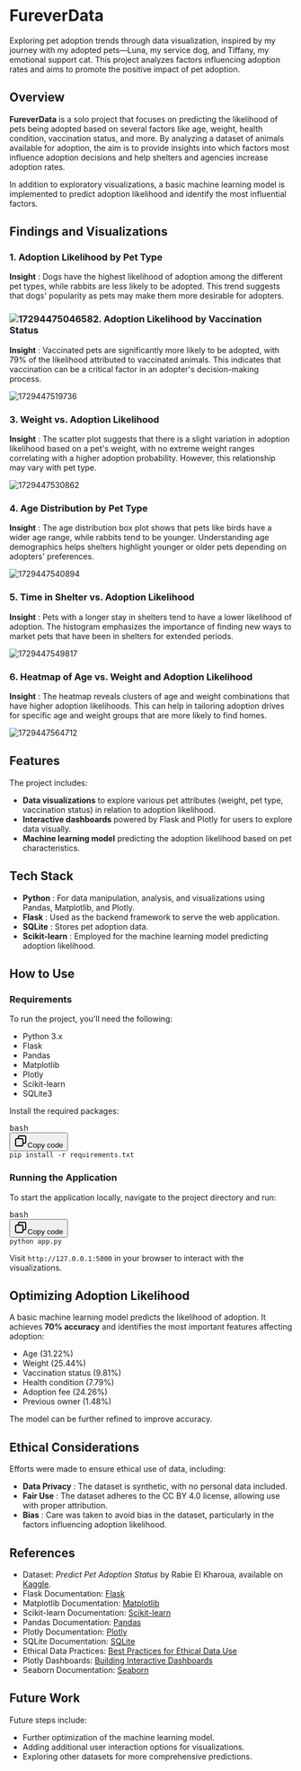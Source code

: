 # FureverData

Exploring pet adoption trends through data visualization, inspired by my journey with my adopted pets—Luna, my service dog, and Tiffany, my emotional support cat. This project analyzes factors influencing adoption rates and aims to promote the positive impact of pet adoption.


## Overview

**FureverData** is a solo project that focuses on predicting the likelihood of pets being adopted based on several factors like age, weight, health condition, vaccination status, and more. By analyzing a dataset of animals available for adoption, the aim is to provide insights into which factors most influence adoption decisions and help shelters and agencies increase adoption rates.

In addition to exploratory visualizations, a basic machine learning model is implemented to predict adoption likelihood and identify the most influential factors.

## Findings and Visualizations

### 1. Adoption Likelihood by Pet Type

 **Insight** : Dogs have the highest likelihood of adoption among the different pet types, while rabbits are less likely to be adopted. This trend suggests that dogs' popularity as pets may make them more desirable for adopters.

### ![1729447504658](image/README/1729447504658.png)2. Adoption Likelihood by Vaccination Status

 **Insight** : Vaccinated pets are significantly more likely to be adopted, with 79% of the likelihood attributed to vaccinated animals. This indicates that vaccination can be a critical factor in an adopter's decision-making process.

![1729447519736](image/README/1729447519736.png)

### 3. Weight vs. Adoption Likelihood

 **Insight** : The scatter plot suggests that there is a slight variation in adoption likelihood based on a pet's weight, with no extreme weight ranges correlating with a higher adoption probability. However, this relationship may vary with pet type.

![1729447530862](image/README/1729447530862.png)

### 4. Age Distribution by Pet Type

 **Insight** : The age distribution box plot shows that pets like birds have a wider age range, while rabbits tend to be younger. Understanding age demographics helps shelters highlight younger or older pets depending on adopters' preferences.

![1729447540894](image/README/1729447540894.png)

### 5. Time in Shelter vs. Adoption Likelihood

 **Insight** : Pets with a longer stay in shelters tend to have a lower likelihood of adoption. The histogram emphasizes the importance of finding new ways to market pets that have been in shelters for extended periods.

![1729447549817](image/README/1729447549817.png)

### 6. Heatmap of Age vs. Weight and Adoption Likelihood

 **Insight** : The heatmap reveals clusters of age and weight combinations that have higher adoption likelihoods. This can help in tailoring adoption drives for specific age and weight groups that are more likely to find homes.

![1729447564712](image/README/1729447564712.png)

## Features

The project includes:

* **Data visualizations** to explore various pet attributes (weight, pet type, vaccination status) in relation to adoption likelihood.
* **Interactive dashboards** powered by Flask and Plotly for users to explore data visually.
* **Machine learning model** predicting the adoption likelihood based on pet characteristics.

## Tech Stack

* **Python** : For data manipulation, analysis, and visualizations using Pandas, Matplotlib, and Plotly.
* **Flask** : Used as the backend framework to serve the web application.
* **SQLite** : Stores pet adoption data.
* **Scikit-learn** : Employed for the machine learning model predicting adoption likelihood.

## How to Use

### Requirements

To run the project, you'll need the following:

* Python 3.x
* Flask
* Pandas
* Matplotlib
* Plotly
* Scikit-learn
* SQLite3

Install the required packages:

<pre class="!overflow-visible"><div class="contain-inline-size rounded-md border-[0.5px] border-token-border-medium relative bg-token-sidebar-surface-primary dark:bg-gray-950"><div class="flex items-center text-token-text-secondary px-4 py-2 text-xs font-sans justify-between rounded-t-md h-9 bg-token-sidebar-surface-primary dark:bg-token-main-surface-secondary">bash</div><div class="sticky top-9 md:top-[5.75rem]"><div class="absolute bottom-0 right-2 flex h-9 items-center"><div class="flex items-center rounded bg-token-sidebar-surface-primary px-2 font-sans text-xs text-token-text-secondary dark:bg-token-main-surface-secondary"><span class="" data-state="closed"><button class="flex gap-1 items-center py-1"><svg width="24" height="24" viewBox="0 0 24 24" fill="none" xmlns="http://www.w3.org/2000/svg" class="icon-sm"><path fill-rule="evenodd" clip-rule="evenodd" d="M7 5C7 3.34315 8.34315 2 10 2H19C20.6569 2 22 3.34315 22 5V14C22 15.6569 20.6569 17 19 17H17V19C17 20.6569 15.6569 22 14 22H5C3.34315 22 2 20.6569 2 19V10C2 8.34315 3.34315 7 5 7H7V5ZM9 7H14C15.6569 7 17 8.34315 17 10V15H19C19.5523 15 20 14.5523 20 14V5C20 4.44772 19.5523 4 19 4H10C9.44772 4 9 4.44772 9 5V7ZM5 9C4.44772 9 4 9.44772 4 10V19C4 19.5523 4.44772 20 5 20H14C14.5523 20 15 19.5523 15 19V10C15 9.44772 14.5523 9 14 9H5Z" fill="currentColor"></path></svg>Copy code</button></span></div></div></div><div class="overflow-y-auto p-4" dir="ltr"><code class="!whitespace-pre hljs language-bash">pip install -r requirements.txt
</code></div></div></pre>

### Running the Application

To start the application locally, navigate to the project directory and run:

<pre class="!overflow-visible"><div class="contain-inline-size rounded-md border-[0.5px] border-token-border-medium relative bg-token-sidebar-surface-primary dark:bg-gray-950"><div class="flex items-center text-token-text-secondary px-4 py-2 text-xs font-sans justify-between rounded-t-md h-9 bg-token-sidebar-surface-primary dark:bg-token-main-surface-secondary">bash</div><div class="sticky top-9 md:top-[5.75rem]"><div class="absolute bottom-0 right-2 flex h-9 items-center"><div class="flex items-center rounded bg-token-sidebar-surface-primary px-2 font-sans text-xs text-token-text-secondary dark:bg-token-main-surface-secondary"><span class="" data-state="closed"><button class="flex gap-1 items-center py-1"><svg width="24" height="24" viewBox="0 0 24 24" fill="none" xmlns="http://www.w3.org/2000/svg" class="icon-sm"><path fill-rule="evenodd" clip-rule="evenodd" d="M7 5C7 3.34315 8.34315 2 10 2H19C20.6569 2 22 3.34315 22 5V14C22 15.6569 20.6569 17 19 17H17V19C17 20.6569 15.6569 22 14 22H5C3.34315 22 2 20.6569 2 19V10C2 8.34315 3.34315 7 5 7H7V5ZM9 7H14C15.6569 7 17 8.34315 17 10V15H19C19.5523 15 20 14.5523 20 14V5C20 4.44772 19.5523 4 19 4H10C9.44772 4 9 4.44772 9 5V7ZM5 9C4.44772 9 4 9.44772 4 10V19C4 19.5523 4.44772 20 5 20H14C14.5523 20 15 19.5523 15 19V10C15 9.44772 14.5523 9 14 9H5Z" fill="currentColor"></path></svg>Copy code</button></span></div></div></div><div class="overflow-y-auto p-4" dir="ltr"><code class="!whitespace-pre hljs language-bash">python app.py
</code></div></div></pre>

Visit `http://127.0.0.1:5000` in your browser to interact with the visualizations.

## Optimizing Adoption Likelihood

A basic machine learning model predicts the likelihood of adoption. It achieves **70% accuracy** and identifies the most important features affecting adoption:

* Age (31.22%)
* Weight (25.44%)
* Vaccination status (9.81%)
* Health condition (7.79%)
* Adoption fee (24.26%)
* Previous owner (1.48%)

The model can be further refined to improve accuracy.

## Ethical Considerations

Efforts were made to ensure ethical use of data, including:

* **Data Privacy** : The dataset is synthetic, with no personal data included.
* **Fair Use** : The dataset adheres to the CC BY 4.0 license, allowing use with proper attribution.
* **Bias** : Care was taken to avoid bias in the dataset, particularly in the factors influencing adoption likelihood.

## References

* Dataset: *Predict Pet Adoption Status* by Rabie El Kharoua, available on [Kaggle](https://www.kaggle.com/datasets/rabieelkharoua/predict-pet-adoption-status).
* Flask Documentation: [Flask]()
* Matplotlib Documentation: [Matplotlib](https://matplotlib.org/)
* Scikit-learn Documentation: [Scikit-learn](https://scikit-learn.org/)
* Pandas Documentation: [Pandas]()
* Plotly Documentation: [Plotly](https://plotly.com/)
* SQLite Documentation: [SQLite]()
* Ethical Data Practices: [Best Practices for Ethical Data Use]()
* Plotly Dashboards: [Building Interactive Dashboards]()
* Seaborn Documentation: [Seaborn]()

## Future Work

Future steps include:

* Further optimization of the machine learning model.
* Adding additional user interaction options for visualizations.
* Exploring other datasets for more comprehensive predictions.
